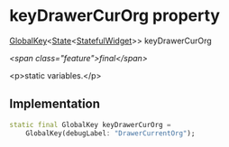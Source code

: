 


# keyDrawerCurOrg property







[GlobalKey](https:api.flutter.dev/flutter/widgets/GlobalKey-class.html)&lt;[State](https:api.flutter.dev/flutter/widgets/State-class.html)&lt;[StatefulWidget](https:api.flutter.dev/flutter/widgets/StatefulWidget-class.html)\>\> keyDrawerCurOrg
  
_\<span class="feature"\>final\</span\>_



\<p\>static variables.\</p\>



## Implementation

```dart
static final GlobalKey keyDrawerCurOrg =
    GlobalKey(debugLabel: "DrawerCurrentOrg");
```







